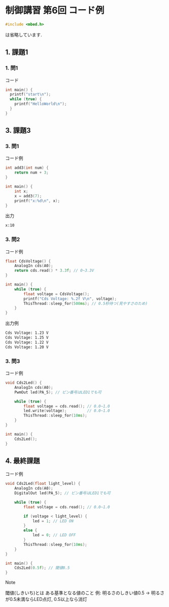 # 制御講習 第6回 コード例

```cpp
#include <mbed.h>
```

は省略しています.

## 1. 課題1

### 1. 問1

コード  

```cpp
int main() {
  printf("start\n");
  while (true) {
    printf("HelloWorld\n");
  }
}
```

## 3. 課題3

### 3. 問1

コード例

```cpp
int add3(int num) {
    return num + 3;
}

int main() {
    int x;
    x = add3(7);
    printf("x:%d\n", x);
}
```

出力

```bash
x:10
```

### 3. 問2

コード例

```cpp
float CdsVoltage() {
    AnalogIn cds(A0);
    return cds.read() * 3.3f; // 0~3.3V
}

int main() {
    while (true) {
        float voltage = CdsVoltage();
        printf("Cds Voltage: %.2f V\n", voltage);
        ThisThread::sleep_for(500ms); // 0.5秒待つ(見やすさのため)
    }
}
```

出力例

```bash
Cds Voltage: 1.23 V
Cds Voltage: 1.25 V
Cds Voltage: 1.22 V
Cds Voltage: 1.20 V
```

### 3. 問3

コード例

```cpp
void Cds2Led() {
    AnalogIn cds(A0);
    PwmOut led(PA_5); // ピン番号はLED1でも可

    while (true) {
        float voltage = cds.read(); // 0.0~1.0
        led.write(voltage);         // 0.0~1.0
        ThisThread::sleep_for(10ms);
    }
}

int main() {
    Cds2Led();
}
```

## 4. 最終課題

コード例

```cpp
void Cds2Led(float light_level) {
    AnalogIn cds(A0);
    DigitalOut led(PA_5); // ピン番号はLED1でも可

    while (true) {
        float voltage = cds.read(); // 0.0~1.0

        if (voltage < light_level) {
            led = 1; // LED ON
        }
        else {
            led = 0; // LED OFF
        }
        ThisThread::sleep_for(10ms);
    }
}

int main() {
    Cds2Led(0.5f); // 閾値0.5
}
```

> [!NOTE]
> 閾値(しきいち)とは
> ある基準となる値のこと
> 例: 明るさのしきい値0.5 → 明るさが0.5未満ならLED点灯, 0.5以上なら消灯

